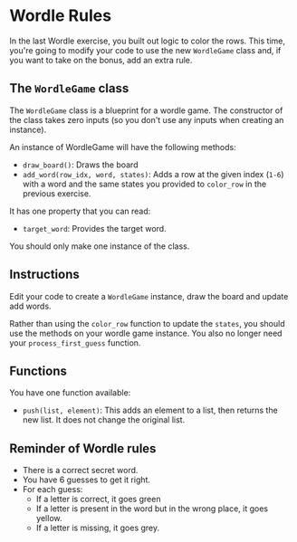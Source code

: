 # Wordle Rules

In the last Wordle exercise, you built out logic to color the rows.
This time, you're going to modify your code to use the new `WordleGame` class and, if you want to take on the bonus, add an extra rule.

## The `WordleGame` class

The `WordleGame` class is a blueprint for a wordle game.
The constructor of the class takes zero inputs (so you don't use any inputs when creating an instance).

An instance of WordleGame will have the following methods:

- `draw_board()`: Draws the board
- `add_word(row_idx, word, states)`: Adds a row at the given index (`1-6`) with a word and the same states you provided to `color_row` in the previous exercise.

It has one property that you can read:

- `target_word`: Provides the target word.

You should only make one instance of the class.

## Instructions

Edit your code to create a `WordleGame` instance, draw the board and update add words.

Rather than using the `color_row` function to update the `states`, you should use the methods on your wordle game instance.
You also no longer need your `process_first_guess` function.

## Functions

You have one function available:

- `push(list, element)`: This adds an element to a list, then returns the new list. It does not change the original list.

## Reminder of Wordle rules

- There is a correct secret word.
- You have 6 guesses to get it right.
- For each guess:
  - If a letter is correct, it goes green
  - If a letter is present in the word but in the wrong place, it goes yellow.
  - If a letter is missing, it goes grey.
